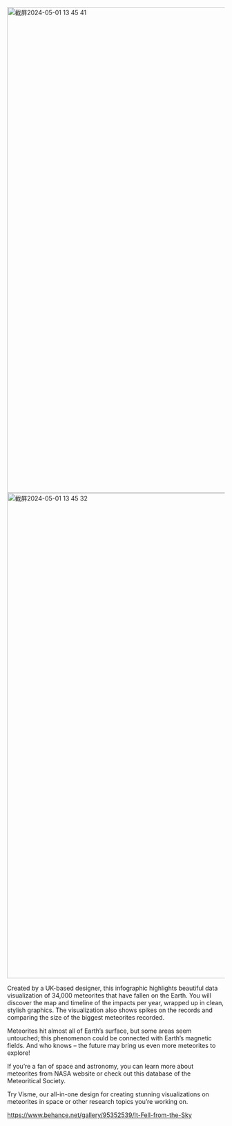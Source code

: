 <img width="1126" alt="截屏2024-05-01 13 45 41" src="https://github.com/wyh0210/reflections/assets/145874479/02d2abfd-753f-4520-af69-0b7c2d851dbe">
<img width="1125" alt="截屏2024-05-01 13 45 32" src="https://github.com/wyh0210/reflections/assets/145874479/c93c4fbc-3d02-4059-8954-cd50157b0e10">

Created by a UK-based designer, this infographic highlights beautiful data visualization of 34,000 meteorites that have fallen on the Earth. You will discover the map and timeline of the impacts per year, wrapped up in clean, stylish graphics. The visualization also shows spikes on the records and comparing the size of the biggest meteorites recorded. 

Meteorites hit almost all of Earth’s surface, but some areas seem untouched; this phenomenon could be connected with Earth’s magnetic fields. And who knows –  the future may bring us even more meteorites to explore! 

If you’re a fan of space and astronomy, you can learn more about meteorites from NASA website or check out this database of the Meteoritical Society.

Try Visme, our all-in-one design for creating stunning visualizations on meteorites in space or other research topics you’re working on.

https://www.behance.net/gallery/95352539/It-Fell-from-the-Sky
